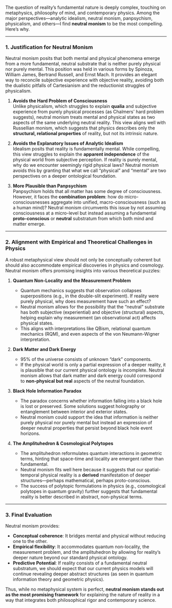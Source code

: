 The question of reality’s fundamental nature is deeply complex, touching on metaphysics, philosophy of mind, and contemporary physics. Among the major perspectives—analytic idealism, neutral monism, panpsychism, physicalism, and others—I find **neutral monism** to be the most compelling. Here’s why.

---

### **1. Justification for Neutral Monism**
Neutral monism posits that both mental and physical phenomena emerge from a more fundamental, neutral substrate that is neither purely physical nor purely mental. This position was held in various forms by Spinoza, William James, Bertrand Russell, and Ernst Mach. It provides an elegant way to reconcile subjective experience with objective reality, avoiding both the dualistic pitfalls of Cartesianism and the reductionist struggles of physicalism.

1. **Avoids the Hard Problem of Consciousness**  
   Unlike physicalism, which struggles to explain **qualia** and subjective experience from purely physical processes (as Chalmers' hard problem suggests), neutral monism treats mental and physical states as two aspects of the same underlying neutral reality. This view aligns well with Russellian monism, which suggests that physics describes only the **structural, relational properties** of reality, but not its intrinsic nature.

2. **Avoids the Explanatory Issues of Analytic Idealism**  
   Idealism posits that reality is fundamentally mental. While compelling, this view struggles to explain the **apparent independence** of the physical world from subjective perception. If reality is purely mental, why do we encounter seemingly rigid physical laws? Neutral monism avoids this by granting that what we call “physical” and “mental” are two perspectives on a deeper ontological foundation.

3. **More Plausible than Panpsychism**  
   Panpsychism holds that all matter has some degree of consciousness. However, it faces the **combination problem**: how do micro-consciousnesses aggregate into unified, macro-consciousness (such as a human mind)? Neutral monism circumvents this issue by not assuming consciousness at a micro-level but instead assuming a fundamental **proto-conscious** or **neutral** substratum from which both mind and matter emerge.

---

### **2. Alignment with Empirical and Theoretical Challenges in Physics**
A robust metaphysical view should not only be conceptually coherent but should also accommodate empirical discoveries in physics and cosmology. Neutral monism offers promising insights into various theoretical puzzles:

1. **Quantum Non-Locality and the Measurement Problem**  
   - Quantum mechanics suggests that observation collapses superpositions (e.g., in the double-slit experiment). If reality were purely physical, why does measurement have such an effect?  
   - Neutral monism allows for the possibility that the “neutral” substrate has both subjective (experiential) and objective (structural) aspects, helping explain why measurement (an observational act) affects physical states.  
   - This aligns with interpretations like QBism, relational quantum mechanics (RQM), and even aspects of the von Neumann-Wigner interpretation.

2. **Dark Matter and Dark Energy**  
   - 95% of the universe consists of unknown “dark” components.  
   - If the physical world is only a partial expression of a deeper reality, it is plausible that our current physical ontology is incomplete. Neutral monism allows that dark matter and dark energy could correspond to **non-physical but real** aspects of the neutral foundation.

3. **Black Hole Information Paradox**  
   - The paradox concerns whether information falling into a black hole is lost or preserved. Some solutions suggest holography or entanglement between interior and exterior states.  
   - Neutral monism could support the idea that information is neither purely physical nor purely mental but instead an expression of deeper neutral properties that persist beyond black hole event horizons.

4. **The Amplituhedron & Cosmological Polytopes**  
   - The amplituhedron reformulates quantum interactions in geometric terms, hinting that space-time and locality are emergent rather than fundamental.  
   - Neutral monism fits well here because it suggests that our spatial-temporal physical reality is a **derived** manifestation of deeper structures—perhaps mathematical, perhaps proto-conscious.  
   - The success of polytopic formulations in physics (e.g., cosmological polytopes in quantum gravity) further suggests that fundamental reality is better described in abstract, non-physical terms.

---

### **3. Final Evaluation**
Neutral monism provides:
- **Conceptual coherence**: It bridges mental and physical without reducing one to the other.  
- **Empirical flexibility**: It accommodates quantum non-locality, the measurement problem, and the amplituhedron by allowing for reality’s deeper nature beyond our standard physical ontology.  
- **Predictive Potential**: If reality consists of a fundamental neutral substratum, we should expect that our current physics models will continue revealing deeper abstract structures (as seen in quantum information theory and geometric physics).  

Thus, while no metaphysical system is perfect, **neutral monism stands out as the most promising framework** for explaining the nature of reality in a way that integrates both philosophical rigor and contemporary science.